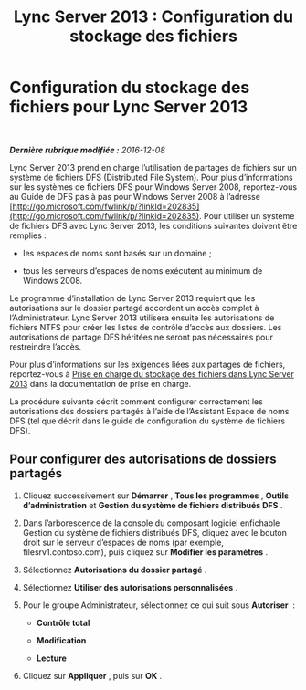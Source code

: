 ﻿---
title: 'Lync Server 2013 : Configuration du stockage des fichiers'
TOCTitle: Configuration du stockage des fichiers
ms:assetid: a985be20-5a00-4f38-b45b-83dc82de3827
ms:mtpsurl: https://technet.microsoft.com/fr-fr/library/JJ205150(v=OCS.15)
ms:contentKeyID: 49298465
ms.date: 12/10/2016
mtps_version: v=OCS.15
ms.translationtype: HT
---

# Configuration du stockage des fichiers pour Lync Server 2013

 

_**Dernière rubrique modifiée :** 2016-12-08_

Lync Server 2013 prend en charge l’utilisation de partages de fichiers sur un système de fichiers DFS (Distributed File System). Pour plus d’informations sur les systèmes de fichiers DFS pour Windows Server 2008, reportez-vous au Guide de DFS pas à pas pour Windows Server 2008 à l’adresse [http://go.microsoft.com/fwlink/p/?linkId=202835](http://go.microsoft.com/fwlink/p/?linkid=202835). Pour utiliser un système de fichiers DFS avec Lync Server 2013, les conditions suivantes doivent être remplies :

  - les espaces de noms sont basés sur un domaine ;

  - tous les serveurs d’espaces de noms exécutent au minimum de Windows 2008.

Le programme d’installation de Lync Server 2013 requiert que les autorisations sur le dossier partagé accordent un accès complet à l’Administrateur. Lync Server 2013 utilisera ensuite les autorisations de fichiers NTFS pour créer les listes de contrôle d’accès aux dossiers. Les autorisations de partage DFS héritées ne seront pas nécessaires pour restreindre l’accès.

Pour plus d’informations sur les exigences liées aux partages de fichiers, reportez-vous à [Prise en charge du stockage des fichiers dans Lync Server 2013](lync-server-2013-file-storage-support.md) dans la documentation de prise en charge.

La procédure suivante décrit comment configurer correctement les autorisations des dossiers partagés à l’aide de l’Assistant Espace de noms DFS (tel que décrit dans le guide de configuration du système de fichiers DFS).

## Pour configurer des autorisations de dossiers partagés

1.  Cliquez successivement sur **Démarrer** , **Tous les programmes** , **Outils d’administration** et **Gestion du système de fichiers distribués DFS** .

2.  Dans l’arborescence de la console du composant logiciel enfichable Gestion du système de fichiers distribués DFS, cliquez avec le bouton droit sur le serveur d’espaces de noms (par exemple, filesrv1.contoso.com), puis cliquez sur **Modifier les paramètres** .

3.  Sélectionnez **Autorisations du dossier partagé** .

4.  Sélectionnez **Utiliser des autorisations personnalisées** .

5.  Pour le groupe Administrateur, sélectionnez ce qui suit sous **Autoriser**  :
    
      - **Contrôle total**
    
      - **Modification**
    
      - **Lecture**

6.  Cliquez sur **Appliquer** , puis sur **OK** .


